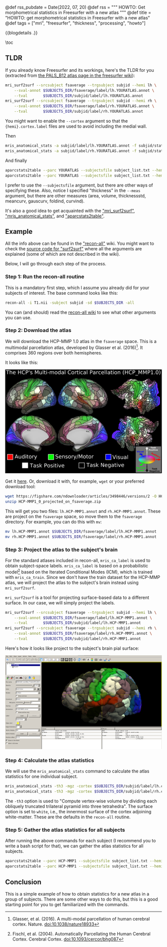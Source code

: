@def rss_pubdate = Date(2022, 07, 20)
@def rss = """ HOWTO: Get morphometrical statistics in Freesurfer with a new atlas """
@def title = "HOWTO: get morphometrical statistics in Freesurfer with a new atlas"
@def tags = ["mri", "freesurfer", "thickness", "processing", "howto"]

{{blogdetails .}}

\toc

## TLDR

If you already know Freesurfer and its workings, here's the TLDR for you (extracted from [the PALS_B12 atlas page in the freesurfer wiki](https://surfer.nmr.mgh.harvard.edu/fswiki/PALS_B12)):

```bash
mri_surf2surf --srcsubject fsaverage --trgsubject subjid --hemi lh \
    --sval-annot $SUBJECTS_DIR/fsaverage/label/lh.YOURATLAS.annot \
    --tval       $SUBJECTS_DIR/subjid/label/lh.YOURATLAS.annot
mri_surf2surf --srcsubject fsaverage --trgsubject subjid --hemi rh \
    --sval-annot $SUBJECTS_DIR/fsaverage/label/rh.YOURATLAS.annot \
    --tval       $SUBJECTS_DIR/subjid/label/rh.YOURATLAS.annot
```

You might want to enable the `--cortex` argument so that the `{hemi}.cortex.label` files are used to avoid including the medial wall.

Then

```bash
mris_anatomical_stats -a subjid/label/lh.YOURATLAS.annot -f subjid/stats/lh.YOURATLAS.stats -b subjid lh
mris_anatomical_stats -a subjid/label/rh.YOURATLAS.annot -f subjid/stats/lh.YOURATLAS.stats -b subjid rh
```

And finally

```bash
aparcstats2table --parc YOURATLAS --subjectsfile subject_list.txt --hemi lh --meas thickness --tablefile lh.aparc_stats.txt
aparcstats2table --parc YOURATLAS --subjectsfile subject_list.txt --hemi rh --meas thickness --tablefile rh.aparc_stats.txt
```

I prefer to use the `--subjectsfile` argument, but there are other ways of specifying these.
Also, notice I specified "thickness" in the `--meas` argument, but there are other measures (area, volume, thicknessstd, meancurv, gauscurv, foldind, curvind).

It's also a good idea to get acquainted with the 
["mri\_surf2surf"](https://surfer.nmr.mgh.harvard.edu/fswiki/mri_surf2surf),
["mris\_anatomical\_stats"](https://surfer.nmr.mgh.harvard.edu/fswiki/mris_anatomical_stats), and
["aparcstats2table"](https://surfer.nmr.mgh.harvard.edu/fswiki/aparcstats2table).

## Example

All the info above can be found in the ["recon-all"](https://surfer.nmr.mgh.harvard.edu/fswiki/recon-all) wiki.
You might want to check the [source code for "surf2surf"](https://github.com/freesurfer/freesurfer/blob/dev/mri_surf2surf/mri_surf2surf.cpp) where all the arguments are explained (some of which are not described in the wiki).

Below, I will go through each step of the process.

### Step 1: Run the recon-all routine

This is a mandatory first step, which I assume you already did for your subjects of interest.
The base command looks like this:

```bash
recon-all -i T1.nii -subject subjid -sd $SUBJECTS_DIR -all
```

You can (and should) read the [recon-all wiki](https://surfer.nmr.mgh.harvard.edu/fswiki/recon-all) to see what other arguments you can use.

### Step 2: Download the atlas

We will download the HCP-MMP 1.0 atlas in the `fsaverage` space.
This is a multimodal parcellation atlas, developed by Glasser et al. (2016)[^1].
It comprises 360 regions over both hemispheres.

It looks like this:

![](/blog/2022/07/HCP_MMP1.png)

Get it [here](https://figshare.com/articles/dataset/HCP-MMP1_0_projected_on_fsaverage/3498446).
Or, download it with, for example, `wget` or your preferred download tool:

```bash
wget https://figshare.com/ndownloader/articles/3498446/versions/2 -O HCP-MMP1_0_projected_on_fsaverage.zip
unzip HCP-MMP1_0_projected_on_fsaverage.zip
```

This will get you two files: `lh.HCP-MMP1.annot` and `rh.HCP-MMP1.annot`.
These are project on the `fsaverage` space, so move them to the `fsaverage` directory.
For example, you can do this with `mv`:

```bash
mv lh.HCP-MMP1.annot $SUBJECTS_DIR/fsaverage/label/lh.HCP-MMP1.annot
mv rh.HCP-MMP1.annot $SUBJECTS_DIR/fsaverage/label/rh.HCP-MMP1.annot
```

### Step 3: Project the atlas to the subject's brain

For the standard atlases included in recon-all, `mris_ca_label` is used to obtain subject-space labels.
`mris_ca_label` is based on a probabilistic model[^2] based on the Iterated Conditional Modes (ICM), which is trained with `mris_ca_train`.
Since we don't have the train dataset for the HCP-MMP atlas, we will project the atlas to the subject's brain instead using `mri_surf2surf`.

`mri_surf2surf` is a tool for projecting surface-based data to a different surface.
In our case, we will simply project the labels.

```bash
mri_surf2surf --srcsubject fsaverage --trgsubject subjid --hemi lh \
    --sval-annot $SUBJECTS_DIR/fsaverage/label/lh.HCP-MMP1.annot \
    --tval       $SUBJECTS_DIR/subjid/label/lh.HCP-MMP1.annot
mri_surf2surf --srcsubject fsaverage --trgsubject subjid --hemi rh \
    --sval-annot $SUBJECTS_DIR/fsaverage/label/rh.HCP-MMP1.annot \
    --tval       $SUBJECTS_DIR/subjid/label/rh.HCP-MMP1.annot
```

Here's how it looks like project to the subject's brain pial surface:

![](/blog/2022/07/HCP_MMP1_subject.png)

### Step 4: Calculate the atlas statistics

We will use the `mris_anatomical_stats` command to calculate the atlas statistics for one individual subject.

```bash
mris_anatomical_stats -th3 -mgz -cortex $SUBJECTS_DIR/subjid/label/lh.cortex.label -f $SUBJECTS_DIR/subjid/stats/lh.HCP-MMP1.stats -b -a $SUBJECTS_DIR/subjid/label/lh.HCP-MMP1.annot subjid lh white 
mris_anatomical_stats -th3 -mgz -cortex $SUBJECTS_DIR/subjid/label/rh.cortex.label -f $SUBJECTS_DIR/subjid/stats/rh.HCP-MMP1.stats -b -a $SUBJECTS_DIR/subjid/label/rh.HCP-MMP1.annot subjid rh white 
```

The `-th3` option is used to "Compute vertex-wise volume by dividing each obliquely truncated trilateral pyramid into three tetrahedra".
The surface option is set to `white`, i.e., the innermost surface of the cortex adjoining white-matter.
These are the defaults in the `recon-all` routine.

### Step 5: Gather the atlas statistics for all subjects

After running the above commands for each subject (I recommend you to write a bash script for that), we can gather the atlas statistics for all subjects.

```bash
aparcstats2table --parc HCP-MMP1 --subjectsfile subject_list.txt --hemi lh --meas thickness --tablefile lh.HCP-MMP1_stats.txt
aparcstats2table --parc HCP-MMP1 --subjectsfile subject_list.txt --hemi rh --meas thickness --tablefile rh.HCP-MMP1_stats.txt
```

## Conclusion

This is a simple example of how to obtain statistics for a new atlas in a group of subjects.
There are some other ways to do this, but this is a good starting point for you to get familiarized with the commands.

[^1]: Glasser, et al. (2016). A multi-modal parcellation of human cerebral cortex. Nature. [doi:10.1038/nature18933](https://dx.doi.org/10.1038/nature18933)
[^2]: Fischl, et al. (2004). Automatically Parcellating the Human Cerebral Cortex. Cerebral Cortex. [doi:10.1093/cercor/bhg087](https://dx.doi.org/10.1093/cercor/bhg087)
